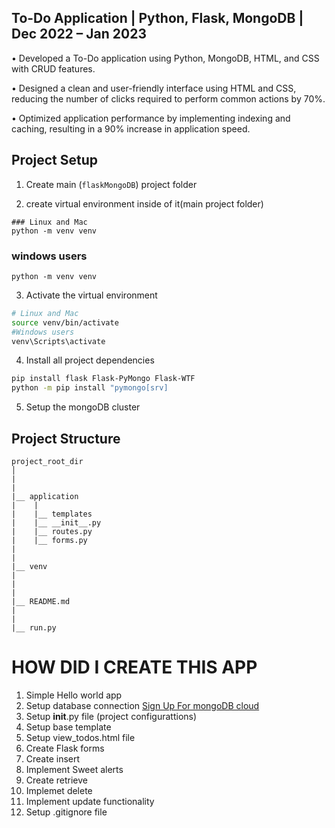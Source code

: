 
## To-Do Application | Python, Flask, MongoDB | Dec 2022 – Jan 2023
• Developed a To-Do application using Python, MongoDB, HTML, and CSS with CRUD features.

• Designed a clean and user-friendly interface using HTML and CSS, reducing the number of clicks required to perform
common actions by 70%.

• Optimized application performance by implementing indexing and caching, resulting in a 90% increase in application
speed.

## Project Setup

1. Create main (`flaskMongoDB`) project folder

2. create virtual environment inside of it(main project folder)


```
### Linux and Mac
python -m venv venv

```

### windows users
```
python -m venv venv
```

3. Activate the virtual environment

```bash
# Linux and Mac
source venv/bin/activate
#Windows users
venv\Scripts\activate
```

4. Install all project dependencies

```bash
pip install flask Flask-PyMongo Flask-WTF
python -m pip install "pymongo[srv]
```

5. Setup the mongoDB cluster

## Project Structure

```
project_root_dir
│
|
|
|__ application
|    |
|    |__ templates
|    |__ __init__.py
|    |__ routes.py
|    |__ forms.py
|
|
|__ venv
|
|
|
|__ README.md
|
|
|__ run.py
```

# HOW DID I CREATE THIS APP

1. Simple Hello world app
2. Setup database connection [Sign Up For mongoDB cloud](https://account.mongodb.com/account/login)
3. Setup **init**.py file (project configurattions)
4. Setup base template
5. Setup view_todos.html file
6. Create Flask forms
7. Create insert
8. Implement Sweet alerts
9. Create retrieve
10. Implemet delete
11. Implement update functionality
12. Setup .gitignore file
